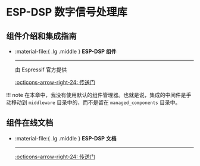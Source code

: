 # ESP-DSP 数字信号处理库

## 组件介绍和集成指南

<div class="grid cards" markdown>

-   :material-file:{ .lg .middle } __ESP-DSP 组件__

    ---

    由 Espressif 官方提供

    [:octicons-arrow-right-24: <a href="https://components.espressif.com/components/espressif/esp-dsp" target="_blank"> 传送门 </a>](#)

</div>

!!! note
    在本章中，我没有使用默认的组件管理器。也就是说，集成的中间件是手动移动到 `middleware` 目录中的，而不是留在 `managed_components` 目录中。

## 组件在线文档

<div class="grid cards" markdown>

-   :material-file:{ .lg .middle } __ESP-DSP 文档__

    ---

    [:octicons-arrow-right-24: <a href="https://docs.espressif.com/projects/esp-dsp/en/latest/esp32/esp-dsp-library.html" target="_blank"> 传送门 </a>](#)

</div>